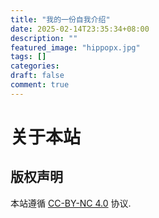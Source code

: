 ```yaml
---
title: "我的一份自我介绍"
date: 2025-02-14T23:35:34+08:00
description: ""
featured_image: "hippopx.jpg"
tags: []
categories:
draft: false
comment: true
---
```


# 关于本站

## 版权声明

本站遵循 [CC-BY-NC 4.0](https://creativecommons.org/licenses/by-nc/4.0/) 协议.
